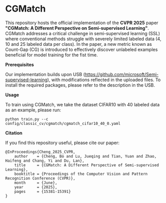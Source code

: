 # CGMatch

This repository hosts the official implementation of the **CVPR 2025** paper **"CGMatch: A Different Perspective on Semi-supervised Learning"**. CGMatch addresses a critical challenge in semi-supervised learning (SSL) where conventional methods struggle with severely limited labeled data (4, 10 and 25 labeled data per class). In the paper, a new metric known as Count-Gap (CG) is introduced to effectively discover unlabeled examples beneficial for model training for the fist time.

**Prerequisites**

Our implementation builds upon USB (https://github.com/microsoft/Semi-supervised-learning), with modifications reflected in the uploaded files. To install the required packages, please refer to the description in the USB.

**Usage**

To train using CGMatch, we take the dataset CIFAR10 with 40 labeled data as an example, please run:
```
python train.py --c config/classic_cv/cgmatch/cgmatch_cifar10_40_0.yaml
```

**Citation**

If you find this repository useful, please cite our paper:
```
@InProceedings{Cheng_2025_CVPR,
    author    = {Cheng, Bo and Lu, Jueqing and Tian, Yuan and Zhao, Haifeng and Chang, Yi and Du, Lan},
    title     = {CGMatch: A Different Perspective of Semi-supervised Learning},
    booktitle = {Proceedings of the Computer Vision and Pattern Recognition Conference (CVPR)},
    month     = {June},
    year      = {2025},
    pages     = {15381-15391}
}
```
